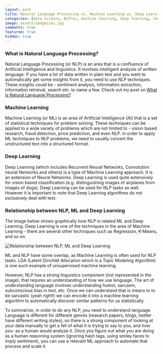 ```yaml
---
layout: post
title: Natural Language Processing vs. Machine Learning vs. Deep Learning
categories: [data science, NLProc, machine learning, deep learning, recurrent-neural-networks]
image: assets/images/ai.jpg
comments: true
featured: true
hidden: true
---
```



### What is Natural Language Processing?

Natural Language Processing (or NLP) is an area that is a confluence of Artificial Intelligence and linguistics. It involves intelligent analysis of written language. If you have a lot of data written in plain text and you want to automatically get some insights from it, you need to use NLP techniques. These insights could be - sentiment analysis, information extraction, information retrieval, search etc. to name a few. Check out my post on [What is Natural Language Processing?](https://ticary.com/2017/12/12/what-is-nlp.html)

### Machine Learning

Machine Learning (or ML) is an area of Artificial Intelligence (AI) that is a set of statistical techniques for problem solving. These techniques can be applied to a wide variety of problems which are not limited to - vision based research, fraud detection, price prediction, and even NLP. In order to apply ML techniques to NLP problems, we need to usually convert the unstructured text into a structured format.

### Deep Learning

Deep Learning (which includes Recurrent Neural Networks, Convolution neural Networks and others) is a type of Machine Learning approach. It is an extension of Neural Networks. Deep Learning is used quite extensively for vision based classification (e.g. distinguishing images of airplanes from images of dogs). Deep Learning can be used for NLP tasks as well. However it is important to note that Deep Learning algorithms do not exclusively deal with text.

### Relationship between NLP, ML and Deep Learning
The image below shows graphically how NLP is related ML and Deep Learning. Deep Learning is one of the techniques in the area of Machine Learning - there are several other techniques such as Regression, K-Means, and so on.

![Relationship between NLP, ML and Deep Learning](https://rutumulkar.com/assets/images/nlp-ml.png)

ML and NLP have some overlap, as Machine Learning is often used for NLP tasks. LDA (Latent Dirichlet Allocation which is a Topic Modeling Algorithm) is one such example of unsupervised machine learning.

However, NLP has a strong linguistics component (not represented in the image), that requres an understanding of how we use language. The art of understanding language involves understanding humor, sarcasm, subconscious bias in text, etc. Once we can understand that is means to to be sarcastic (yeah right!) we can encode it into a machine learning algorithm to automatically discover similar patterns for us statistically.

To summarize, in order to do any NLP, you need to understand language. Language is different for different genres (research papers, blogs, twitter have different writing styles), so there is a strong component of looking at your data manually to get a fell of what it is trying to say to you, and how you- as a human would analyze it. Once you figure out what you are doing as a human reasoning system (ignoring hash tags, using smiley faces to imply sentiment), you can use a relevant ML approach to automate that process and scale it.
